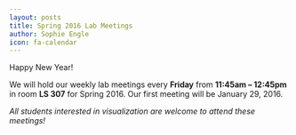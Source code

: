 ```yaml
---
layout: posts
title: Spring 2016 Lab Meetings
author: Sophie Engle
icon: fa-calendar
---
```


Happy New Year!

We will hold our weekly lab meetings every **Friday** from **11:45am &ndash; 12:45pm** in room **LS 307** for Spring 2016. Our first meeting will be January 29, 2016.

*All students interested in visualization are welcome to attend these meetings!*